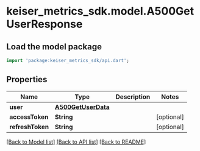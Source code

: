 # keiser_metrics_sdk.model.A500GetUserResponse

## Load the model package
```dart
import 'package:keiser_metrics_sdk/api.dart';
```

## Properties
Name | Type | Description | Notes
------------ | ------------- | ------------- | -------------
**user** | [**A500GetUserData**](A500GetUserData.md) |  | 
**accessToken** | **String** |  | [optional] 
**refreshToken** | **String** |  | [optional] 

[[Back to Model list]](../README.md#documentation-for-models) [[Back to API list]](../README.md#documentation-for-api-endpoints) [[Back to README]](../README.md)


